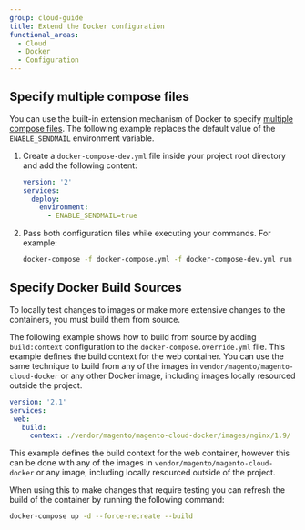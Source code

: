 ```yaml
---
group: cloud-guide
title: Extend the Docker configuration
functional_areas:
  - Cloud
  - Docker
  - Configuration
---
```


## Specify multiple compose files

You can use the built-in extension mechanism of Docker to specify [multiple compose files]. The following example replaces the default value of the `ENABLE_SENDMAIL` environment variable.

1. Create a `docker-compose-dev.yml` file inside your project root directory and add the following content:

   ```yaml
   version: '2'
   services:
     deploy:
       environment:
         - ENABLE_SENDMAIL=true
   ```

1. Pass both configuration files while executing your commands. For example:

   ```bash
   docker-compose -f docker-compose.yml -f docker-compose-dev.yml run deploy bash
   ```

## Specify Docker Build Sources
To locally test changes to images or make more extensive changes to the containers, you must build them from source.

The following example shows how to build from source by adding `build:context` configuration  to the `docker-compose.override.yml` file. This example defines the build context for the web container. You can use the same technique to build from any of the images in `vendor/magento/magento-cloud-docker` or any other Docker image, including images locally resourced outside the project.

```yaml
version: '2.1'
services:
 web:
   build:
     context: ./vendor/magento/magento-cloud-docker/images/nginx/1.9/
```
This example defines the build context for the web container, however this can be done with any of the images in `vendor/magento/magento-cloud-docker` or any image, including locally resourced outside of the project.

When using this to make changes that require testing you can refresh the build of the container by running the following command:

```bash
docker-compose up -d --force-recreate --build
```

[multiple compose files]: https://docs.docker.com/compose/reference/overview/#specifying-multiple-compose-files
